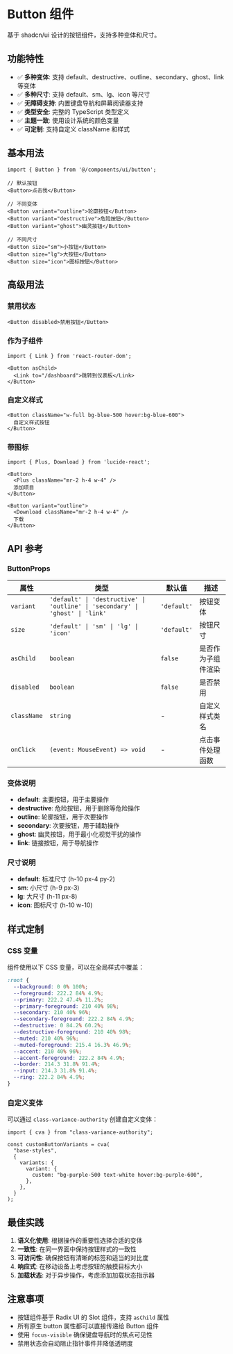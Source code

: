 # Button 组件

基于 shadcn/ui 设计的按钮组件，支持多种变体和尺寸。

## 功能特性

- ✅ **多种变体**: 支持 default、destructive、outline、secondary、ghost、link 等变体
- ✅ **多种尺寸**: 支持 default、sm、lg、icon 等尺寸
- ✅ **无障碍支持**: 内置键盘导航和屏幕阅读器支持
- ✅ **类型安全**: 完整的 TypeScript 类型定义
- ✅ **主题一致**: 使用设计系统的颜色变量
- ✅ **可定制**: 支持自定义 className 和样式

## 基本用法

```tsx
import { Button } from '@/components/ui/button';

// 默认按钮
<Button>点击我</Button>

// 不同变体
<Button variant="outline">轮廓按钮</Button>
<Button variant="destructive">危险按钮</Button>
<Button variant="ghost">幽灵按钮</Button>

// 不同尺寸
<Button size="sm">小按钮</Button>
<Button size="lg">大按钮</Button>
<Button size="icon">图标按钮</Button>
```

## 高级用法

### 禁用状态

```tsx
<Button disabled>禁用按钮</Button>
```

### 作为子组件

```tsx
import { Link } from 'react-router-dom';

<Button asChild>
  <Link to="/dashboard">跳转到仪表板</Link>
</Button>
```

### 自定义样式

```tsx
<Button className="w-full bg-blue-500 hover:bg-blue-600">
  自定义样式按钮
</Button>
```

### 带图标

```tsx
import { Plus, Download } from 'lucide-react';

<Button>
  <Plus className="mr-2 h-4 w-4" />
  添加项目
</Button>

<Button variant="outline">
  <Download className="mr-2 h-4 w-4" />
  下载
</Button>
```

## API 参考

### ButtonProps

| 属性 | 类型 | 默认值 | 描述 |
|------|------|--------|------|
| `variant` | `'default' \| 'destructive' \| 'outline' \| 'secondary' \| 'ghost' \| 'link'` | `'default'` | 按钮变体 |
| `size` | `'default' \| 'sm' \| 'lg' \| 'icon'` | `'default'` | 按钮尺寸 |
| `asChild` | `boolean` | `false` | 是否作为子组件渲染 |
| `disabled` | `boolean` | `false` | 是否禁用 |
| `className` | `string` | - | 自定义样式类名 |
| `onClick` | `(event: MouseEvent) => void` | - | 点击事件处理函数 |

### 变体说明

- **default**: 主要按钮，用于主要操作
- **destructive**: 危险按钮，用于删除等危险操作
- **outline**: 轮廓按钮，用于次要操作
- **secondary**: 次要按钮，用于辅助操作
- **ghost**: 幽灵按钮，用于最小化视觉干扰的操作
- **link**: 链接按钮，用于导航操作

### 尺寸说明

- **default**: 标准尺寸 (h-10 px-4 py-2)
- **sm**: 小尺寸 (h-9 px-3)
- **lg**: 大尺寸 (h-11 px-8)
- **icon**: 图标尺寸 (h-10 w-10)

## 样式定制

### CSS 变量

组件使用以下 CSS 变量，可以在全局样式中覆盖：

```css
:root {
  --background: 0 0% 100%;
  --foreground: 222.2 84% 4.9%;
  --primary: 222.2 47.4% 11.2%;
  --primary-foreground: 210 40% 98%;
  --secondary: 210 40% 96%;
  --secondary-foreground: 222.2 84% 4.9%;
  --destructive: 0 84.2% 60.2%;
  --destructive-foreground: 210 40% 98%;
  --muted: 210 40% 96%;
  --muted-foreground: 215.4 16.3% 46.9%;
  --accent: 210 40% 96%;
  --accent-foreground: 222.2 84% 4.9%;
  --border: 214.3 31.8% 91.4%;
  --input: 214.3 31.8% 91.4%;
  --ring: 222.2 84% 4.9%;
}
```

### 自定义变体

可以通过 `class-variance-authority` 创建自定义变体：

```tsx
import { cva } from "class-variance-authority";

const customButtonVariants = cva(
  "base-styles",
  {
    variants: {
      variant: {
        custom: "bg-purple-500 text-white hover:bg-purple-600",
      },
    },
  }
);
```

## 最佳实践

1. **语义化使用**: 根据操作的重要性选择合适的变体
2. **一致性**: 在同一界面中保持按钮样式的一致性
3. **可访问性**: 确保按钮有清晰的标签和适当的对比度
4. **响应式**: 在移动设备上考虑按钮的触摸目标大小
5. **加载状态**: 对于异步操作，考虑添加加载状态指示器

## 注意事项

- 按钮组件基于 Radix UI 的 Slot 组件，支持 `asChild` 属性
- 所有原生 button 属性都可以直接传递给 Button 组件
- 使用 `focus-visible` 确保键盘导航时的焦点可见性
- 禁用状态会自动阻止指针事件并降低透明度
